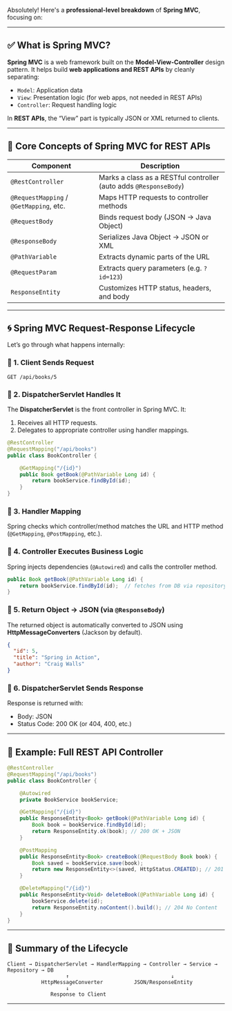 Absolutely! Here's a **professional-level breakdown** of **Spring MVC**, focusing on:

---

## ✅ What is **Spring MVC**?

**Spring MVC** is a web framework built on the **Model-View-Controller** design pattern. It helps build **web applications and REST APIs** by cleanly separating:

* `Model`: Application data
* `View`: Presentation logic (for web apps, not needed in REST APIs)
* `Controller`: Request handling logic

In **REST APIs**, the “View” part is typically JSON or XML returned to clients.

---

## 📌 Core Concepts of Spring MVC for REST APIs

| Component                               | Description                                                       |
| --------------------------------------- | ----------------------------------------------------------------- |
| `@RestController`                       | Marks a class as a RESTful controller (auto adds `@ResponseBody`) |
| `@RequestMapping` / `@GetMapping`, etc. | Maps HTTP requests to controller methods                          |
| `@RequestBody`                          | Binds request body (JSON → Java Object)                           |
| `@ResponseBody`                         | Serializes Java Object → JSON or XML                              |
| `@PathVariable`                         | Extracts dynamic parts of the URL                                 |
| `@RequestParam`                         | Extracts query parameters (e.g. `?id=123`)                        |
| `ResponseEntity`                        | Customizes HTTP status, headers, and body                         |

---

## 🌀 Spring MVC Request-Response Lifecycle

Let’s go through what happens internally:

### 🔁 1. **Client Sends Request**

```http
GET /api/books/5
```

### 🔁 2. **DispatcherServlet Handles It**

The **DispatcherServlet** is the front controller in Spring MVC. It:

1. Receives all HTTP requests.
2. Delegates to appropriate controller using handler mappings.

```java
@RestController
@RequestMapping("/api/books")
public class BookController {

    @GetMapping("/{id}")
    public Book getBook(@PathVariable Long id) {
        return bookService.findById(id);
    }
}
```

### 🔁 3. **Handler Mapping**

Spring checks which controller/method matches the URL and HTTP method (`@GetMapping`, `@PostMapping`, etc.).

### 🔁 4. **Controller Executes Business Logic**

Spring injects dependencies (`@Autowired`) and calls the controller method.

```java
public Book getBook(@PathVariable Long id) {
    return bookService.findById(id);  // fetches from DB via repository
}
```

### 🔁 5. **Return Object → JSON (via `@ResponseBody`)**

The returned object is automatically converted to JSON using **HttpMessageConverters** (Jackson by default).

```json
{
  "id": 5,
  "title": "Spring in Action",
  "author": "Craig Walls"
}
```

### 🔁 6. **DispatcherServlet Sends Response**

Response is returned with:

* Body: JSON
* Status Code: 200 OK (or 404, 400, etc.)

---

## 📌 Example: Full REST API Controller

```java
@RestController
@RequestMapping("/api/books")
public class BookController {

    @Autowired
    private BookService bookService;

    @GetMapping("/{id}")
    public ResponseEntity<Book> getBook(@PathVariable Long id) {
        Book book = bookService.findById(id);
        return ResponseEntity.ok(book); // 200 OK + JSON
    }

    @PostMapping
    public ResponseEntity<Book> createBook(@RequestBody Book book) {
        Book saved = bookService.save(book);
        return new ResponseEntity<>(saved, HttpStatus.CREATED); // 201 Created
    }

    @DeleteMapping("/{id}")
    public ResponseEntity<Void> deleteBook(@PathVariable Long id) {
        bookService.delete(id);
        return ResponseEntity.noContent().build(); // 204 No Content
    }
}
```

---

## 🧠 Summary of the Lifecycle

```plaintext
Client → DispatcherServlet → HandlerMapping → Controller → Service → Repository → DB
                   ↑                                 ↓
           HttpMessageConverter          JSON/ResponseEntity
                   ↓
              Response to Client
```

---

